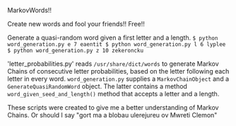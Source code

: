 MarkovWords!!

Create new words and fool your friends!! Free!!

Generate a quasi-random word given a first letter and a length.
   `$ python word_generation.py e 7
    eaentit
    $ python word_generation.py l 6
    lyplee	     
    $ python word_generation.py z 10
    zekeroncku`
    
'letter_probabilities.py' reads `/usr/share/dict/words` to generate Markov Chains of consecutive letter probabilities, based on the letter following each letter in every word. `word_generation.py` supplies a `MarkovChainObject` and a `GenerateQuasiRandomWord` object. The latter contains a method `word_given_seed_and_length()` method that accepts a letter and a length.

These scripts were created to give me a better understanding of Markov Chains. Or should I say "gort ma a blobau ulerejureu ov Mwreti Clemon"

